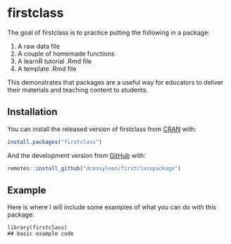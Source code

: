 # firstclass

The goal of firstclass is to practice putting the following in a package:

1. A raw data file
2. A couple of homemade functions
3. A learnR tutorial .Rmd file
4. A template .Rmd file

This demonstrates that packages are a useful way for educators to deliver their materials and teaching content to students. 

## Installation

You can install the released version of firstclass from [CRAN](https://CRAN.R-project.org) with:

``` r
install.packages("firstclass")
```

And the development version from [GitHub](https://github.com/) with:

``` r
remotes::install_github("dcossyleon/firstclasspackage")
```
## Example

Here is where I will include some examples of what you can do with this package:

```{r example}
library(firstclass)
## basic example code
```
